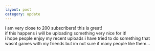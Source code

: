 ```yaml
---
layout: post
category: update
---
```


i am very close to 200 subscribers! this is great!  
if this happens i will be uploading something very nice for it!  
i hope people enjoy my recent uploads i have tried to do something that wasnt games with my friends but im not sure if many people like them...
